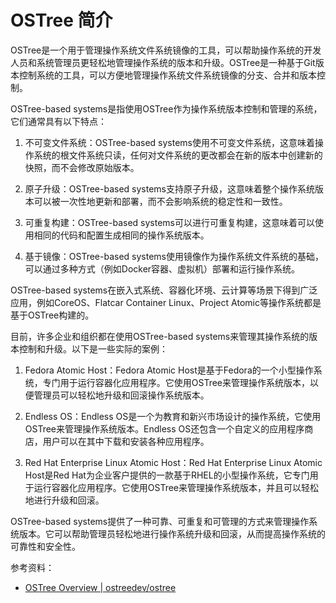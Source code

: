 # OSTree 简介

OSTree是一个用于管理操作系统文件系统镜像的工具，可以帮助操作系统的开发人员和系统管理员更轻松地管理操作系统的版本和升级。OSTree是一种基于Git版本控制系统的工具，可以方便地管理操作系统文件系统镜像的分支、合并和版本控制。

OSTree-based systems是指使用OSTree作为操作系统版本控制和管理的系统，它们通常具有以下特点：

1. 不可变文件系统：OSTree-based systems使用不可变文件系统，这意味着操作系统的根文件系统只读，任何对文件系统的更改都会在新的版本中创建新的快照，而不会修改原始版本。

2. 原子升级：OSTree-based systems支持原子升级，这意味着整个操作系统版本可以被一次性地更新和部署，而不会影响系统的稳定性和一致性。

3. 可重复构建：OSTree-based systems可以进行可重复构建，这意味着可以使用相同的代码和配置生成相同的操作系统版本。

4. 基于镜像：OSTree-based systems使用镜像作为操作系统文件系统的基础，可以通过多种方式（例如Docker容器、虚拟机）部署和运行操作系统。

OSTree-based systems在嵌入式系统、容器化环境、云计算等场景下得到广泛应用，例如CoreOS、Flatcar Container Linux、Project Atomic等操作系统都是基于OSTree构建的。

目前，许多企业和组织都在使用OSTree-based systems来管理其操作系统的版本控制和升级。以下是一些实际的案例：

1. Fedora Atomic Host：Fedora Atomic Host是基于Fedora的一个小型操作系统，专门用于运行容器化应用程序。它使用OSTree来管理操作系统版本，以便管理员可以轻松地升级和回滚操作系统版本。

2. Endless OS：Endless OS是一个为教育和新兴市场设计的操作系统，它使用OSTree来管理操作系统版本。Endless OS还包含一个自定义的应用程序商店，用户可以在其中下载和安装各种应用程序。

3. Red Hat Enterprise Linux Atomic Host：Red Hat Enterprise Linux Atomic Host是Red Hat为企业客户提供的一款基于RHEL的小型操作系统，它专门用于运行容器化应用程序。它使用OSTree来管理操作系统版本，并且可以轻松地进行升级和回滚。

OSTree-based systems提供了一种可靠、可重复和可管理的方式来管理操作系统版本。它可以帮助管理员轻松地进行操作系统升级和回滚，从而提高操作系统的可靠性和安全性。

参考资料：

- [OSTree Overview | ostreedev/ostree](https://ostreedev.github.io/ostree/introduction/)
